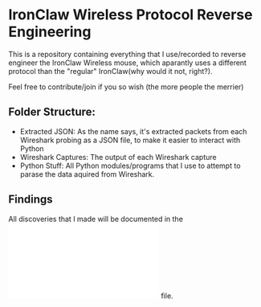 # IronClaw Wireless Protocol Reverse Engineering

This is a repository containing everything that I use/recorded to reverse engineer the IronClaw Wireless mouse, which aparantly uses a different protocol than the "regular" IronClaw(why would it not, right?).

Feel free to contribute/join if you so wish (the more people the merrier)

## Folder Structure:

- Extracted JSON: As the name says, it's extracted packets from each Wireshark probing as a JSON file, to make it easier to interact with Python
- Wireshark Captures: The output of each Wireshark capture
- Python Stuff: All Python modules/programs that I use to attempt to parase the data aquired from Wireshark.

## Findings

All discoveries that I made will be documented in the ![Findings.md](Findings.md) file.